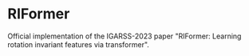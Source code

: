 # RIFormer
Official implementation of the IGARSS-2023 paper "RIFormer: Learning rotation invariant features via transformer".
